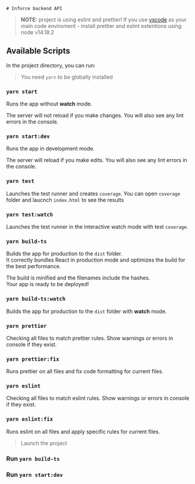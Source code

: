     # Inforce backend API

> **NOTE:**
> project is using eslint and prettier! If you use [vscode](https://code.visualstudio.com/) as your main code enviroment - install prettier and eslint extentions
> using node v14.18.2

## Available Scripts

In the project directory, you can run:

> You need `yarn` to be globally installed

### `yarn start`

Runs the app without **watch** mode.

The server will not reload if you make changes.
You will also see any lint errors in the console.

### `yarn start:dev`

Runs the app in development mode.

The server will reload if you make edits.
You will also see any lint errors in the console.

### `yarn test`

Launches the test runner and creates `coverage`.
You can open `coverage` folder and laucnch `index.html` to see the results

### `yarn test:watch`

Launches the test runner in the interactive watch mode with test `coverage`.

### `yarn build-ts`

Builds the app for production to the `dist` folder.\
It correctly bundles React in production mode and optimizes the build for the best performance.

The build is minified and the filenames include the hashes.\
Your app is ready to be deployed!

### `yarn build-ts:watch`

Builds the app for production to the `dist` folder with **watch** mode.

### `yarn prettier`

Checking all files to match prettier rules. Show warnings or errors in console if they exist.

### `yarn prettier:fix`

Runs prettier on all files and fix code formatting for current files.

### `yarn eslint`

Checking all files to match eslint rules. Show warnings or errors in console if they exist.

### `yarn eslint:fix`

Runs eslint on all files and apply specific rules for current files.

> Launch the project

### Run `yarn build-ts`
### Run `yarn start:dev`
